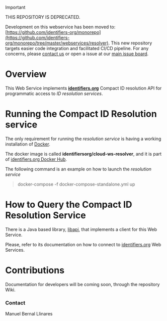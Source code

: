 > [!IMPORTANT]
> THIS REPOSITORY IS DEPRECATED.
>
> Development on this webservice has been moved to: [https://github.com/identifiers-org/monorepo](https://github.com/identifiers-org/monorepo/tree/master/webservices/resolver).
> This new repository targets easier code integration and facilitated CI/CD pipeline. For any concerns, please [contact us](https://docs.identifiers.org/pages/contact) or open a issue at our [main issue board](https://github.com/identifiers-org/identifiers-org.github.io/issues).


# Overview
This Web Service implements [__identifiers.org__](http://identifiers.org) Compact ID resolution API for programmatic access to _ID resolution services_.


# Running the Compact ID Resolution service
The only requirement for running the _resolution service_ is having a working installation of [Docker](http://docker.com).

The docker image is called **identifiersorg/cloud-ws-resolver**, and it is part of [identifiers.org Docker Hub](https://hub.docker.com/r/identifiersorg/).

The following command is an example on how to launch the _resolution service_

> docker-compose -f docker-compose-standalone.yml up


# How to Query the Compact ID Resolution Service
There is a Java based library, [libapi](https://github.com/identifiers-org/cloud-libapi), that implements a client for this Web
Service.

Please, refer to its documentation on how to connect to [identifiers.org](https://identifiers.org) Web Services.


# Contributions
Documentation for developers will be coming soon, through the repository Wiki.


### Contact
Manuel Bernal Llinares

